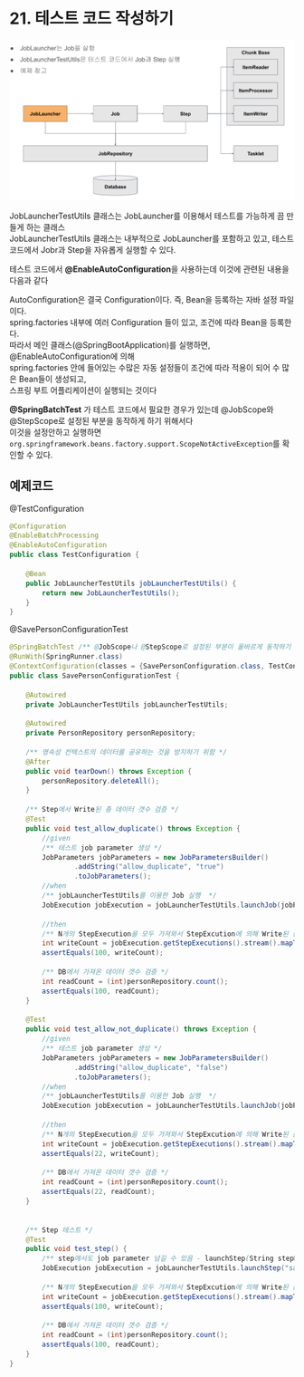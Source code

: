 # 21. 테스트 코드 작성하기

![.](./img/1.png)

JobLauncherTestUtils 클래스는 JobLauncher를 이용해서 테스트를 가능하게 끔 만들게 하는 클래스  
JobLauncherTestUtils 클래스는 내부적으로 JobLauncher를 포함하고 있고, 테스트 코드에서 Jobr과 Step을 자유롭게 실행할 수 있다.  
  
  
테스트 코드에서 **@EnableAutoConfiguration**을 사용하는데 이것에 관련된 내용을 다음과 같다

AutoConfiguration은 결국 Configuration이다. 즉, Bean을 등록하는 자바 설정 파일이다.  
spring.factories 내부에 여러 Configuration 들이 있고, 조건에 따라 Bean을 등록한다.  
따라서 메인 클래스(@SpringBootApplication)를 실행하면, @EnableAutoConfiguration에 의해  
spring.factories 안에 들어있는 수많은 자동 설정들이 조건에 따라 적용이 되어 수 많은 Bean들이 생성되고,  
스프링 부트 어플리케이션이 실행되는 것이다

**@SpringBatchTest** 가 테스트 코드에서 필요한 경우가 있는데 @JobScope와 @StepScope로 설정된 부분을 동작하게 하기 위해서다  
이것을 설정안하고 실행하면`org.springframework.beans.factory.support.ScopeNotActiveException`를 확인할 수 있다.


## 예제코드

@TestConfiguration
```java
@Configuration
@EnableBatchProcessing
@EnableAutoConfiguration
public class TestConfiguration {
    
    @Bean
    public JobLauncherTestUtils jobLauncherTestUtils() {
        return new JobLauncherTestUtils();
    }
}
```

@SavePersonConfigurationTest
```java
@SpringBatchTest /** @JobScope나 @StepScope로 설정된 부분이 올바르게 동작하기 위해 필요 */
@RunWith(SpringRunner.class)
@ContextConfiguration(classes = {SavePersonConfiguration.class, TestConfiguration.class})
public class SavePersonConfigurationTest {
    
    @Autowired
    private JobLauncherTestUtils jobLauncherTestUtils;

    @Autowired
    private PersonRepository personRepository;

    /** 영속성 컨텍스트의 데이터를 공유하는 것을 방지하기 위함 */
    @After
    public void tearDown() throws Exception {
        personRepository.deleteAll();
    }

    /** Step에서 Write된 총 데이터 갯수 검증 */
    @Test
    public void test_allow_duplicate() throws Exception {
        //given
        /** 테스트 job parameter 생성 */
        JobParameters jobParameters = new JobParametersBuilder()
                .addString("allow_duplicate", "true")
                .toJobParameters();
        //when
        /** jobLauncherTestUtils를 이용한 Job 실행  */
        JobExecution jobExecution = jobLauncherTestUtils.launchJob(jobParameters);

        //then
        /** N개의 StepExecution을 모두 가져와서 StepExcution에 의해 Write된 총 갯수를 검증  */
        int writeCount = jobExecution.getStepExecutions().stream().mapToInt(StepExecution::getWriteCount).sum();
        assertEquals(100, writeCount);

        /** DB에서 가져온 데이터 갯수 검증 */
        int readCount = (int)personRepository.count();
        assertEquals(100, readCount);
    }

    @Test
    public void test_allow_not_duplicate() throws Exception {
        //given
        /** 테스트 job parameter 생성 */
        JobParameters jobParameters = new JobParametersBuilder()
                .addString("allow_duplicate", "false")
                .toJobParameters();
        //when
        /** jobLauncherTestUtils를 이용한 Job 실행  */
        JobExecution jobExecution = jobLauncherTestUtils.launchJob(jobParameters);

        //then
        /** N개의 StepExecution을 모두 가져와서 StepExcution에 의해 Write된 총 갯수를 검증  */
        int writeCount = jobExecution.getStepExecutions().stream().mapToInt(StepExecution::getWriteCount).sum();
        assertEquals(22, writeCount);

        /** DB에서 가져온 데이터 갯수 검증 */
        int readCount = (int)personRepository.count();
        assertEquals(22, readCount);
    }


    /** Step 테스트 */
    @Test
    public void test_step() {
        /** step에서도 job parameter 넘길 수 있음 - launchStep(String stepName, JobParameters jobParameters)*/
        JobExecution jobExecution = jobLauncherTestUtils.launchStep("savePersonStep");
        
        /** N개의 StepExecution을 모두 가져와서 StepExcution에 의해 Write된 총 갯수를 검증  */
        int writeCount = jobExecution.getStepExecutions().stream().mapToInt(StepExecution::getWriteCount).sum();
        assertEquals(100, writeCount);

        /** DB에서 가져온 데이터 갯수 검증 */
        int readCount = (int)personRepository.count();
        assertEquals(100, readCount);
    }
}
```